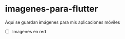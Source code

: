 # imagenes-para-flutter
Aquí se guardan imágenes para mis aplicaciones móviles 
- [ ] Imagenes en red 
